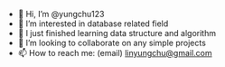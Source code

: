 - 👋 Hi, I’m @yungchu123
- 👀 I’m interested in database related field
- 🌱 I just finished learning data structure and algorithm
- 💞️ I’m looking to collaborate on any simple projects
- 📫 How to reach me: (email) linyungchu@gmail.com

<!---
yungchu123/yungchu123 is a ✨ special ✨ repository because its `README.md` (this file) appears on your GitHub profile.
You can click the Preview link to take a look at your changes.
--->
